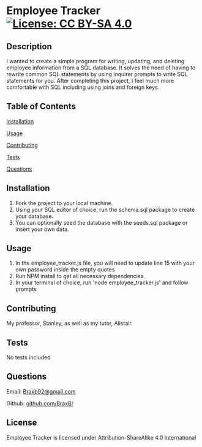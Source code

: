 # Employee Tracker [![License: CC BY-SA 4.0](https://img.shields.io/badge/License-CC%20BY--SA%204.0-lightgrey.svg)](http://creativecommons.org/licenses/by-sa/4.0/)

## Description

I wanted to create a simple program for writing, updating, and deleting employee information from a SQL database.
It solves the need of having to rewrite common SQL statements by using inquirer prompts to write SQL statements for you.
After completing this project, I feel much more comfortable with SQL including using joins and foreign keys.

## Table of Contents

[Installation](#Installation)

[Usage](#Usage)

[Contributing](#Contributing)

[Tests](#Tests)

[Questions](#Questions)

## Installation

<a id='Installation'></a>

1. Fork the project to your local machine.
2. Using your SQL editor of choice, run the schema.sql package to create your database.
3. You can optionally seed the database with the seeds.sql package or insert your own data.

## Usage

<a id='Usage'></a>

1. In the employee_tracker.js file, you will need to update line 15 with your own password inside the empty quotes
2. Run NPM install to get all necessary dependencies
3. In your terminal of choice, run 'node employee_tracker.js' and follow prompts

## Contributing

<a id='Contributing'></a>

My professor, Stanley, as well as my tutor, Alistair.

## Tests

<a id='Tests'></a>

No tests included

## Questions

<a id='Questions'></a>

Email: Braxb92@gmail.com

Github: [github.com/BraxB/](https://github.com/BraxB/)

## License

Employee Tracker is licensed under Attribution-ShareAlike 4.0 International
